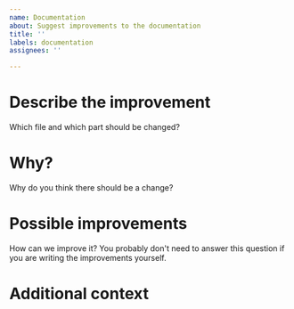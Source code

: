 ```yaml
---
name: Documentation
about: Suggest improvements to the documentation
title: ''
labels: documentation
assignees: ''

---
```


# Describe the improvement
Which file and which part should be changed?

# Why?
Why do you think there should be a change?

# Possible improvements
How can we improve it? You probably don't need to answer this question if you are writing the improvements yourself.

# Additional context
